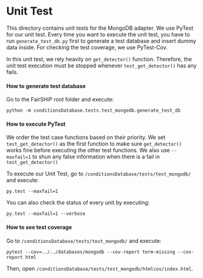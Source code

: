# Unit Test
This directory contains unit tests for the MongoDB adapter. We use PyTest for our unit test. 
Every time you want to execute the unit test, you have to run `generate_test_db.py` first to generate a test database 
and insert dummy data inside. For checking the test coverage, we use PyTest-Cov. 

In this unit test, we rely heavily on `get_detector()` function. 
Therefore, the unit test execution must be stopped whenever `test_get_detector()` has any fails.

#### How to generate test database
Go to the FairSHiP root folder and execute:
```
python -m conditionsDatabase.tests.test_mongodb.generate_test_db
```

#### How to execute PyTest
We order the test case functions based on their priority. 
We set `test_get_detector()` as the first function to make sure `get_detector()` works fine before executing the 
other test functions. We also use `--maxfail=1` to shun any false information when there is a fail in `test_get_detector()`

To execute our Unit Test, go to `/conditionsDatabase/tests/test_mongodb/` and execute:
```
py.test --maxfail=1
```
You can also check the status of every unit by executing:
```
py.test --maxfail=1 --verbose
```

#### How to see test coverage
Go to `/conditionsDatabase/tests/test_mongodb/` and execute:
```
pytest --cov=../../databases/mongodb --cov-report term-missing --cov-report html
```
Then, open `/conditionsDatabase/tests/test_mongodb/htmlcov/index.html`.